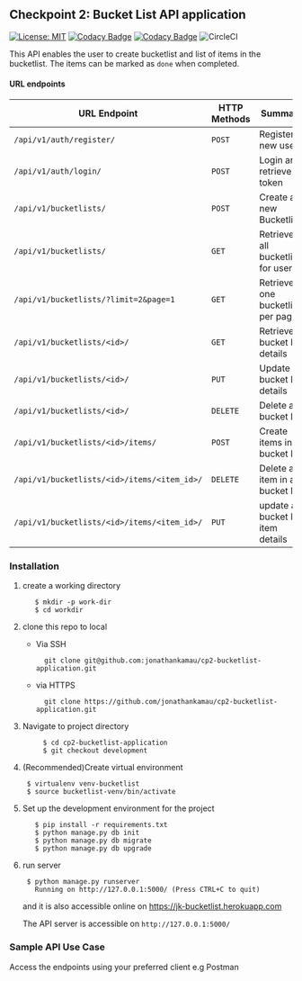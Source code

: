 ## Checkpoint 2: Bucket List API application
[![License: MIT](https://img.shields.io/badge/License-MIT-yellow.svg)](https://opensource.org/licenses/MIT)
[![Codacy Badge](https://api.codacy.com/project/badge/Grade/e002026263b1406f842a68886b81577e)](https://www.codacy.com/app/jonathankamau/cp2-bucketlist-application?utm_source=github.com&amp;utm_medium=referral&amp;utm_content=jonathankamau/cp2-bucketlist-application&amp;utm_campaign=Badge_Grade)
[![Codacy Badge](https://api.codacy.com/project/badge/Coverage/e002026263b1406f842a68886b81577e)](https://www.codacy.com/app/jonathankamau/cp2-bucketlist-application?utm_source=github.com&amp;utm_medium=referral&amp;utm_content=jonathankamau/cp2-bucketlist-application&amp;utm_campaign=Badge_Grade)
![CircleCI](https://circleci.com/gh/jonathankamau/cp2-bucketlist-application/tree/development.svg?style=shield&circle-token=51bfa19ac63ea6e9c476ed22b04b5b44f8b5e069)


This API enables the user to create bucketlist and list of items in the bucketlist. The items can be marked as `done` when completed.

#### URL endpoints

| URL Endpoint | HTTP Methods | Summary |
| -------- | ------------- | --------- |
| `/api/v1/auth/register/` | `POST`  | Register a new user|
|  `/api/v1/auth/login/` | `POST` | Login and retrieve token|
| `/api/v1/bucketlists/` | `POST` | Create a new Bucketlist |
| `/api/v1/bucketlists/` | `GET` | Retrieve all bucketlists for user |
| `/api/v1/bucketlists/?limit=2&page=1` | `GET` | Retrieve one bucketlist per page |
| `/api/v1/bucketlists/<id>/` | `GET` |  Retrieve bucket list details |
| `/api/v1/bucketlists/<id>/` | `PUT` | Update bucket list details |
| `/api/v1/bucketlists/<id>/` | `DELETE` | Delete a bucket list |
| `/api/v1/bucketlists/<id>/items/` | `POST` |  Create items in a bucket list |
| `/api/v1/bucketlists/<id>/items/<item_id>/` | `DELETE`| Delete a item in a bucket list|
| `/api/v1/bucketlists/<id>/items/<item_id>/` | `PUT`| update a bucket list item details|

### Installation
1. create a working directory

	      $ mkdir -p work-dir
	      $ cd workdir


2. clone this repo to local
    - Via SSH

          	git clone git@github.com:jonathankamau/cp2-bucketlist-application.git

    - via HTTPS

          	git clone https://github.com/jonathankamau/cp2-bucketlist-application.git
          
3. Navigate to project directory
    
    
      		$ cd cp2-bucketlist-application
      		$ git checkout development
      
4. (Recommended)Create virtual environment 


      	$ virtualenv venv-bucketlist
      	$ source bucketlist-venv/bin/activate
          
5. Set up the development environment for the project 


          $ pip install -r requirements.txt
          $ python manage.py db init 
          $ python manage.py db migrate 
          $ python manage.py db upgrade

6. run server    

       	$ python manage.py runserver 
          Running on http://127.0.0.1:5000/ (Press CTRL+C to quit)
	  and it is also accessible online on https://jk-bucketlist.herokuapp.com
         
    The API server is accessible on `http://127.0.0.1:5000/` 
### Sample API Use Case
Access the endpoints using your preferred client e.g Postman

		   
